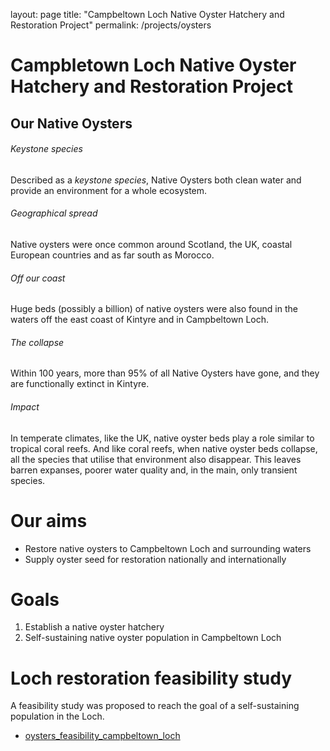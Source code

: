 layout: page
title: "Campbeltown Loch Native Oyster Hatchery and Restoration Project"
permalink: /projects/oysters


# Campbletown Loch Native Oyster Hatchery and Restoration Project

## Our Native Oysters

###### Keystone species

Described as a *keystone species*, Native Oysters both clean water and provide an environment for a whole ecosystem.

###### Geographical spread

Native oysters were once common around Scotland, the UK, coastal European countries and as far south as Morocco. 

###### Off our coast

Huge beds (possibly a billion) of native oysters were also found in the waters off the east coast of Kintyre and in Campbeltown Loch. 

###### The collapse 

Within 100 years, more than 95% of all Native Oysters have gone, and they are functionally extinct in Kintyre.

###### Impact

In temperate climates, like the UK, native oyster beds play a role similar to tropical coral reefs. And like coral reefs, when native oyster beds collapse, all the species that utilise that environment also disappear. This leaves barren expanses, poorer water quality and, in the main, only transient species. 

# Our aims

* Restore native oysters to Campbeltown Loch and surrounding waters
* Supply oyster seed for restoration nationally and internationally

# Goals
 
1. Establish a native oyster hatchery
1. Self-sustaining native oyster population in Campbeltown Loch 
 
# Loch restoration feasibility study 
 
A feasibility study was proposed to reach the goal of a self-sustaining population in the Loch.

* [oysters_feasibility_campbeltown_loch](https://docs.google.com/spreadsheets/d/1HtXxrqlUCXbcJXXijKwEA2onRmXXlhyI6pL4SoWG6yM/edit?usp=sharing)





